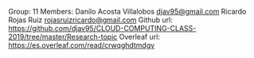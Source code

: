 Group: 11
Members:
   Danilo Acosta Villalobos djav95@gmail.com
   Ricardo Rojas Ruiz rojasruizricardo@gmail.com
Github url: https://github.com/djav95/CLOUD-COMPUTING-CLASS-2019/tree/master/Research-topic
Overleaf url: https://es.overleaf.com/read/crwqghdtmdgv

